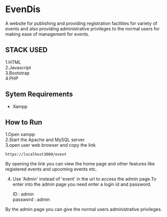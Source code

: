 # EvenDis
A website for publishing and providing registration facilities for variety of events and also providing administrative privileges to the normal users for making ease of management for events.

## STACK USED
  1.HTML
 <br> 2.Javascript
  <br>3.Bootstrap
  <br>4.PHP
  
## Sytem Requirements
  * Xampp
    
## How to Run

  1.Open xampp
  <br>2.Start the Apache and MySQL server
  <br>3.open user web browser and copy the link 
      
    https://localhost3000/event

  By opening the link you can view the home page and other features like registered events and upcoming events etc.

4. Use 'Admin' instead of 'event' in  the url to access the admin page.To enter into the admin page you need enter a login id and password.

    ID : admin
    <br>password : admin
   
By the admin page you can give the normal users administrative privileges.
